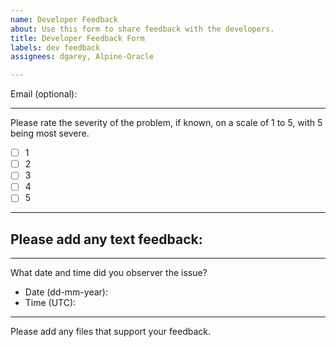 ```yaml
---
name: Developer Feedback
about: Use this form to share feedback with the developers.
title: Developer Feedback Form
labels: dev feedback
assignees: dgarey, Alpine-Oracle

---
```


Email (optional):

---

Please rate the severity of the problem, if known, on a scale of 1 to 5, with 5 being most severe.
- [ ] 1
- [ ] 2
- [ ] 3
- [ ] 4
- [ ] 5

---

Please add any text feedback:
- 


---

What date and time did you observer the issue?
- Date (dd-mm-year):
- Time (UTC):

---

Please add any files that support your feedback.
